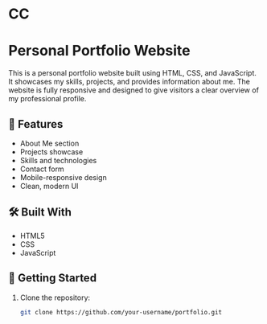 # CC

# Personal Portfolio Website

This is a personal portfolio website built using HTML, CSS, and JavaScript. It showcases my skills, projects, and provides information about me. The website is fully responsive and designed to give visitors a clear overview of my professional profile.

## 📁 Features

- About Me section
- Projects showcase
- Skills and technologies
- Contact form
- Mobile-responsive design
- Clean, modern UI

## 🛠️ Built With

- HTML5
- CSS
- JavaScript

## 🚀 Getting Started

1. Clone the repository:
   ```bash
   git clone https://github.com/your-username/portfolio.git
